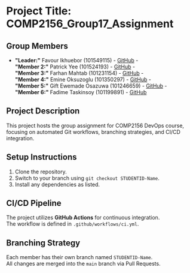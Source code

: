 # Project Title: COMP2156_Group17_Assignment

## Group Members
- **"Leader:"** Favour Ikhuebor (101549115) - [GitHub](https://github.com/favourikhuebor) -  
  **"Member 2:"** Patrick Yee (101524193) - [GitHub](https://github.com/Patrick3199) -  
  **"Member 3:"** Farhan Mahtab (101231154) - [GitHub](https://github.com/farhanmahtab58) -  
  **"Member 4:"** Emine Oksuzoglu (101350297) - [GitHub](https://github.com/Emine-Okszgl) -  
  **"Member 5:"** Gift Ewemade Osazuwa (101246659) - [GitHub](https://github.com/Giftomos475) -  
  **"Member 6:"** Fadime Taskinsoy (101199891) - [GitHub](https://github.com/FadimeTaskinsoy)


## Project Description
This project hosts the group assignment for COMP2156 DevOps course, focusing on automated Git workflows, branching strategies, and CI/CD integration.

## Setup Instructions
1. Clone the repository.
2. Switch to your branch using `git checkout STUDENTID-Name`.
3. Install any dependencies as listed.

## CI/CD Pipeline

The project utilizes **GitHub Actions** for continuous integration.  
The workflow is defined in `.github/workflows/ci.yml`.  

## Branching Strategy
Each member has their own branch named `STUDENTID-Name`.  
All changes are merged into the `main` branch via Pull Requests.  
